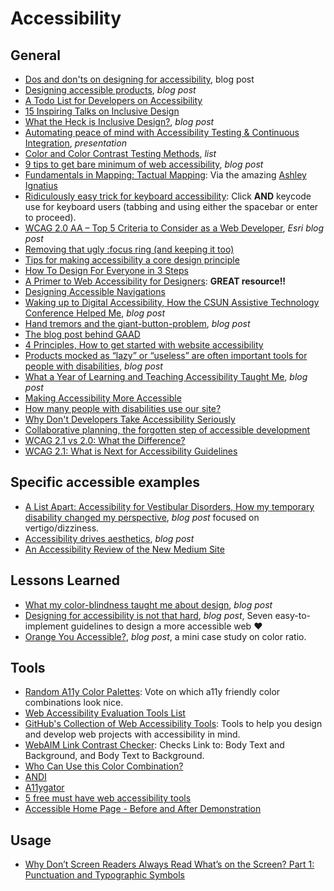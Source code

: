 # Accessibility    

## General
* [Dos and don'ts on designing for accessibility](https://accessibility.blog.gov.uk/2016/09/02/dos-and-donts-on-designing-for-accessibility), blog post  
* [Designing accessible products](https://uxdesign.cc/designing-accessible-products-e8aa79b55ebc), _blog post_  
* [A Todo List for Developers on Accessibility](https://inclusive-components.design/a-todo-list)  
* [15 Inspiring Talks on Inclusive Design](http://uxmastery.com/15-inspiring-talks-on-inclusive-design)  
* [What the Heck is Inclusive Design?](https://24ways.org/2016/what-the-heck-is-inclusive-design), _blog post_  
* [Automating peace of mind with Accessibility Testing & Continuous Integration](https://marcysutton.github.io/a11y-and-ci/#), _presentation_    
* [Color and Color Contrast Testing Methods](https://ebay.gitbooks.io/oatmeal/color-contrast/?utm_campaign=chrome_series_oatmealcolor_050417), _list_  
* [9 tips to get bare minimum of web accessibility](https://medium.com/@realabhijeet4u/9-tips-to-get-bare-minimum-of-web-accessibility-739899a9437c), _blog post_  
* [Fundamentals in Mapping: Tactual Mapping](http://www.icsm.gov.au/mapping/tactual_mapping.html#guide): Via the amazing [Ashley Ignatius](https://twitter.com/snowflakesinmay)  
* [Ridiculously easy trick for keyboard accessibility](http://www.karlgroves.com/2014/11/24/ridiculously-easy-trick-for-keyboard-accessibility): Click **AND** keycode use for keyboard users (tabbing and using either the spacebar or enter to proceed).  
* [WCAG 2.0 AA – Top 5 Criteria to Consider as a Web Developer](https://blogs.esri.com/esri/arcgis/2015/10/30/wcag-top-5-criteria-to-consider-as-a-web-developer), _Esri blog post_  
* [Removing that ugly :focus ring (and keeping it too)](https://hackernoon.com/removing-that-ugly-focus-ring-and-keeping-it-too-6c8727fefcd2)
* [Tips for making accessibility a core design principle](https://medium.com/pixel-pioneers/tips-for-making-accessibility-a-core-design-principle-113bee25f872)  
* [How To Design For Everyone in 3 Steps](https://www.fastcodesign.com/90160000/how-to-design-for-everyone-in-3-steps)  
* [A Primer to Web Accessibility for Designers](https://uxplanet.org/a-primer-to-web-accessibility-for-designers-2c548448c612): **GREAT resource!!**  
* [Designing Accessible Navigations](https://uxplanet.org/designing-accessible-navigations-3b1a151d3bd7)  
* [Waking up to Digital Accessibility, How the CSUN Assistive Technology Conference Helped Me](https://medium.com/@lclark070607/waking-up-to-digital-accessibility-how-the-the-csun-assistive-technologies-conference-helped-me-ec4d5f4e017f), _blog post_  
* [Hand tremors and the giant-button-problem](https://axesslab.com/hand-tremors), _blog post_  
* [The blog post behind GAAD](https://mysqltalk.wordpress.com/2011/11/27/challenge-accessibility-know-how-needs-to-go-mainstream-with-developers-now/?dm_i=3SCI,EH4B,44Q55K,1J1F1,1)  
* [4 Principles, How to get started with website accessibility](https://medium.freecodecamp.org/4-principles-for-getting-started-with-website-accessibility-4e85f75730b)  
* [Products mocked as “lazy” or “useless” are often important tools for people with disabilities](https://www.vox.com/the-goods/2018/9/20/17791354/products-people-disabilities-sock-slider-banana-slicer-lazy), _blog post_  
* [What a Year of Learning and Teaching Accessibility Taught Me](https://www.24a11y.com/2019/what-a-year-of-learning-and-teaching-accessibility-taught-me), _blog post_  
* [Making Accessibility More Accessible](https://austingil.com/making-accessibility-more-accessible)  
* [How many people with disabilities use our site?](https://www.tpgi.com/color-contrast-checker)  
* [Why Don't Developers Take Accessibility Seriously](https://css-tricks.com/why-dont-developers-take-accessibility-seriously)  
* [Collaborative planning, the forgotten step of accessible development](https://www.deque.com/blog/collaborative-planning-the-forgotten-step-of-accessible-development/?utm_medium=email&_hsmi=183569394&_hsenc=p2ANqtz-9ksbsrsGCBe8r-LU0sFQGbt5pkRZ4BUUrs1s3xipcwxJfBAPA-VQo4UtjR_1aBuCi5vcDZ0wy1kprN6kCMT9khXn-BFA&utm_content=183569394&utm_source=hs_email)  
* [WCAG 2.1 vs 2.0: What the Difference?](https://www.mannixmarketing.com/blog/wcag-2-1-vs-2-0/)  
* [WCAG 2.1: What is Next for Accessibility Guidelines](https://www.deque.com/blog/wcag-2-1-what-is-next-for-accessibility-guidelines)  

## Specific accessible examples  
* [A List Apart: Accessibility for Vestibular Disorders, How my temporary disability changed my perspective](https://alistapart.com/article/accessibility-for-vestibular), _blog post_ focused on vertigo/dizziness.   
* [Accessibility drives aesthetics](https://uxdesign.cc/accessibility-drives-aesthetics-5aef77b5d2aa), _blog post_  
* [An Accessibility Review of the New Medium Site](https://sheribyrnehaber.medium.com/an-accessibility-review-of-the-new-medium-site-d93e93fae3a1)  


## Lessons Learned  
* [What my color-blindness taught me about design](https://uxdesign.cc/what-my-color-blindness-taught-me-about-design-d3009a93ff9c), _blog post_ 
* [Designing for accessibility is not that hard](https://uxdesign.cc/designing-for-accessibility-is-not-that-hard-c04cc4779d94), _blog post_, Seven easy-to-implement guidelines to design a more accessible web ❤️    
* [Orange You Accessible?](https://medium.com/@erickaseastrand/orange-you-accessible-65afa6cf0a2), _blog post_, a mini case study on color ratio.      

## Tools  
* [Random A11y Color Palettes](https://randoma11y.com): Vote on which a11y friendly color combinations look nice.  
* [Web Accessibility Evaluation Tools List](https://www.w3.org/WAI/ER/tools)  
* [GitHub's Collection of Web Accessibility Tools](https://github.com/collections/web-accessibility): Tools to help you design and develop web projects with accessibility in mind.  
* [WebAIM Link Contrast Checker](https://webaim.org/resources/linkcontrastchecker): Checks Link to: Body Text and Background, and Body Text to Background.  
* [Who Can Use this Color Combination?](https://whocanuse.com)  
* [ANDI](https://www.ssa.gov/accessibility/andi/help/howtouse.html)  
* [A11ygator](https://a11ygator.chialab.io)  
* [5 free must have web accessibility tools](https://www.barrierbreak.com/5-free-must-have-web-accessibility-testing-tools)  
* [Accessible Home Page - Before and After Demonstration](https://www.w3.org/WAI/demos/bad/after/home.html)

## Usage  
* [Why Don’t Screen Readers Always Read What’s on the Screen? Part 1: Punctuation and Typographic Symbols](https://www.deque.com/blog/dont-screen-readers-read-whats-screen-part-1-punctuation-typographic-symbols)  
